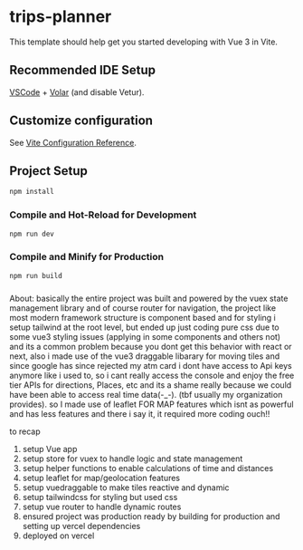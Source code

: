# trips-planner

This template should help get you started developing with Vue 3 in Vite.

## Recommended IDE Setup

[VSCode](https://code.visualstudio.com/) + [Volar](https://marketplace.visualstudio.com/items?itemName=Vue.volar) (and disable Vetur).

## Customize configuration

See [Vite Configuration Reference](https://vitejs.dev/config/).

## Project Setup

```sh
npm install
```

### Compile and Hot-Reload for Development

```sh
npm run dev
```

### Compile and Minify for Production

```sh
npm run build

```

### 
About: basically the entire project was built and powered by the vuex state management library and of course router for navigation, the project like most modern framework structure is component based and for styling i setup tailwind at the root level, but ended up just coding pure css due to some vue3 styling issues (applying in some components and others not) and its a common problem because you dont get this behavior with react or next, also i made use of the vue3 draggable libarary for moving tiles and since google has since rejected my atm card i dont have access to Api keys anymore like i used to, so i cant really access the console and enjoy the free tier APIs for directions, Places, etc  and its a shame really because we could have been able to access real time data(-_-). (tbf usually my organization provides). so I made use of leaflet  FOR MAP features which isnt as powerful and has less features and there i say it, it required more coding ouch!! 

to recap
1. setup Vue app
2. setup store for vuex to handle logic and state management
3. setup helper functions to enable calculations of time and distances
4. setup leaflet for map/geolocation features
5. setup vuedraggable to make tiles reactive and dynamic
6. setup tailwindcss for styling but used css
7. setup vue router to handle dynamic routes
8. ensured project was production ready by building for production and setting up vercel dependencies
9. deployed on vercel 
